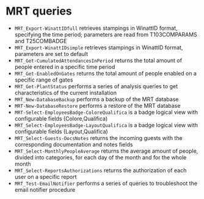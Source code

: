 # MRT queries

* `MRT_Export-WinattIDfull` retrieves stampings in WinattID format, specifying the time period; parameters are read from T103COMPARAMS and T25COMBADGE
* `MRT_Export-WinattIDsimple` retrieves stampings in WinattID format, parameters are set to default
* `MRT_Get-CumulatedAttendancesInPeriod` returns the total amount of people entered in a specific time period
* `MRT_Get-EnabledOnGates` returns the total amount of people enabled on a specific range of gates
* `MRT_Get-PlantStatus` performs a series of analysis queries to get characteristics of the current installation
* `MRT_New-DatabaseBackup` performs a backup of the MRT database
* `MRT-New-DatabaseRestore` performs a restore of the MRT database
* `MRT-Select-EmployeesBadge-ColoreQualifica` is a badge logical view with configurable fields (Colore,Qualifica)
* `MRT_Select-EmployeesBadge-LayoutQualifica` is a badge logical view with configurable fields (Layout,Qualifica)
* `MRT_Select-Guests-DocsNotes` returns the incoming guests with the corresponding documentation and notes fields
* `MRT_Select-MonthlyPeopleAverage` returns the average amount of people, divided into categories, for each day of the month and for the whole month
* `MRT_Select-ReportsAuthorizations` returns the authorization of each user on a specific report
* `MRT_Test-EmailNotifier` performs a series of queries to troubleshoot the email notifier procedure

